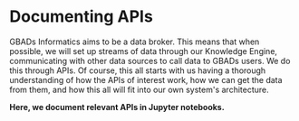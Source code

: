# Documenting APIs

GBADs Informatics aims to be a data broker. This means that when possible, we will set up streams of data through our Knowledge Engine, communicating with other data sources to call data to GBADs users. We do this through APIs. Of course, this all starts with us having a thorough understanding of how the APIs of interest work, how we can get the data from them, and how this all will fit into our own system's architecture. 

**Here, we document relevant APIs in Jupyter notebooks.**
